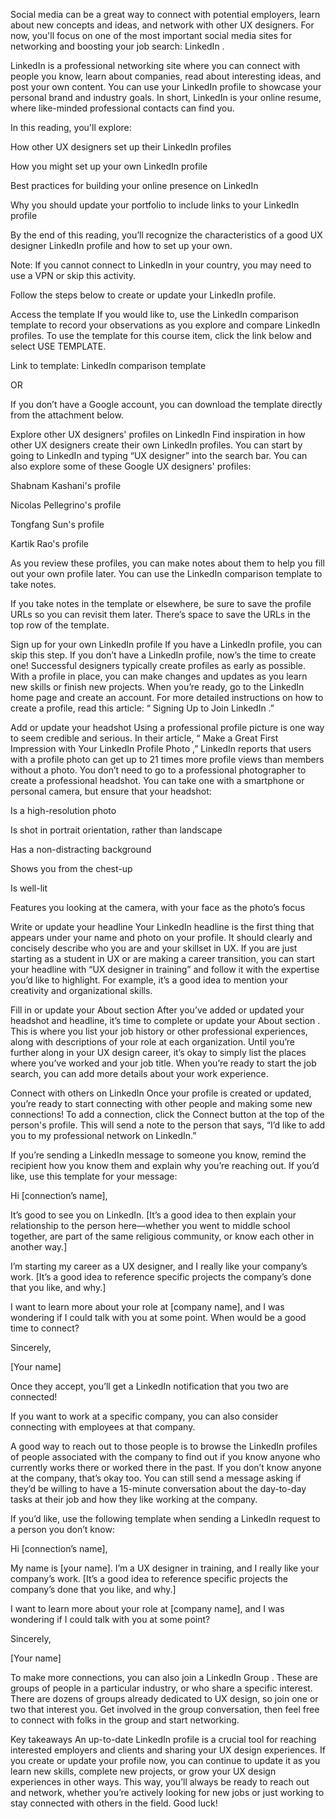 Social media can be a great way to connect with potential employers, learn about new concepts and ideas, and network with other UX designers. For now, you'll focus on one of the most important social media sites for networking and boosting your job search: 
LinkedIn
.

LinkedIn is a professional networking site where you can connect with people you know, learn about companies, read about interesting ideas, and post your own content. You can use your LinkedIn profile to showcase your personal brand and industry goals. In short, LinkedIn is your online resume, where like-minded professional contacts can find you.

In this reading, you'll explore:

How other UX designers set up their LinkedIn profiles

How you might set up your own LinkedIn profile

Best practices for building your online presence on LinkedIn

Why you should update your portfolio to include links to your LinkedIn profile 

By the end of this reading, you’ll recognize the characteristics of a good UX designer LinkedIn profile and how to set up your own. 

Note: If you cannot connect to LinkedIn in your country, you may need to use a VPN or skip this activity.

Follow the steps below to create or update your LinkedIn profile.

Access the template
If you would like to, use the LinkedIn comparison template to record your observations as you explore and compare LinkedIn profiles. To use the template for this course item, click the link below and select USE TEMPLATE.  

Link to template: 
LinkedIn comparison template

OR 

If you don’t have a Google account, you can download the template directly from the attachment below.

Explore other UX designers' profiles on LinkedIn
Find inspiration in how other UX designers create their own LinkedIn profiles. You can start by going to 
LinkedIn
 and typing “UX designer” into the search bar. You can also explore some of these Google UX designers' profiles:

Shabnam Kashani's profile

Nicolas Pellegrino's profile

Tongfang Sun's profile

Kartik Rao's profile

As you review these profiles, you can make notes about them to help you fill out your own profile later. You can use the 
LinkedIn comparison template
 to take notes.

If you take notes in the template or elsewhere, be sure to save the profile URLs so you can revisit them later. There’s space to save the URLs in the top row of the template.

Sign up for your own LinkedIn profile
If you have a LinkedIn profile, you can skip this step. If you don’t have a LinkedIn profile, now’s the time to create one! Successful designers typically create profiles as early as possible. With a profile in place, you can make changes and updates as you learn new skills or finish new projects. When you’re ready, go to the 
LinkedIn
 home page and create an account. For more detailed instructions on how to create a profile, read this article: “
Signing Up to Join LinkedIn
.”

Add or update your headshot
Using a professional profile picture is one way to seem credible and serious. In their article, “
Make a Great First Impression with Your LinkedIn Profile Photo
,” LinkedIn reports that users with a profile photo can get up to 21 times more profile views than members without a photo. You don’t need to go to a professional photographer to create a professional headshot. You can take one with a smartphone or personal camera, but ensure that your headshot:

Is a high-resolution photo

Is shot in portrait orientation, rather than landscape 

Has a non-distracting background

Shows you from the chest-up 

Is well-lit 

Features you looking at the camera, with your face as the photo’s focus

Write or update your headline
Your LinkedIn headline is the first thing that appears under your name and photo on your profile. It should clearly and concisely describe who you are and your skillset in UX. If you are just starting as a student in UX or are making a career transition, you can start your headline with “UX designer in training” and follow it with the expertise you’d like to highlight. For example, it’s a good idea to mention your creativity and organizational skills.

Fill in or update your About section
After you’ve added or updated your headshot and headline, it’s time to complete or update your 
About section
. This is where you list your job history or other professional experiences, along with descriptions of your role at each organization. Until you’re further along in your UX design career, it’s okay to simply list the places where you’ve worked and your job title. When you’re ready to start the job search, you can add more details about your work experience.

Connect with others on LinkedIn
Once your profile is created or updated, you’re ready to start connecting with other people and making some new connections! To add a connection, click the Connect button at the top of the person's profile. This will send a note to the person that says, “I’d like to add you to my professional network on LinkedIn.” 

If you’re sending a LinkedIn message to someone you know, remind the recipient how you know them and explain why you’re reaching out. If you’d like, use this template for your message:


Hi [connection’s name], 

It’s good to see you on LinkedIn. [It’s a good idea to then explain your relationship to the person here—whether you went to middle school together, are part of the same religious community, or know each other in another way.]

I’m starting my career as a UX designer, and I really like your company’s work. [It’s a good idea to reference specific projects the company’s done that you like, and why.]

I want to learn more about your role at [company name], and I was wondering if I could talk with you at some point. When would be a good time to connect?

Sincerely,

[Your name]


Once they accept, you’ll get a LinkedIn notification that you two are connected!

If you want to work at a specific company, you can also consider connecting with employees at that company.

A good way to reach out to those people is to browse the LinkedIn profiles of people associated with the company to find out if you know anyone who currently works there or worked there in the past. If you don’t know anyone at the company, that’s okay too. You can still send a message asking if they’d be willing to have a 15-minute conversation about the day-to-day tasks at their job and how they like working at the company. 

If you’d like, use the following template when sending a LinkedIn request to a person you don’t know:


Hi [connection’s name],

My name is [your name]. I’m a UX designer in training, and I really like your company’s work. [It’s a good idea to reference specific projects the company’s done that you like, and why.]

I want to learn more about your role at [company name], and I was wondering if I could talk with you at some point?

Sincerely,

[Your name]


To make more connections, you can also join a 
LinkedIn Group
. These are groups of people in a particular industry, or who share a specific interest. There are dozens of groups already dedicated to UX design, so join one or two that interest you. Get involved in the group conversation, then feel free to connect with folks in the group and start networking.

Key takeaways
An up-to-date LinkedIn profile is a crucial tool for reaching interested employers and clients and sharing your UX design experiences. If you create or update your profile now, you can continue to update it as you learn new skills, complete new projects, or grow your UX design experiences in other ways. This way, you’ll always be ready to reach out and network, whether you’re actively looking for new jobs or just working to stay connected with others in the field. Good luck!